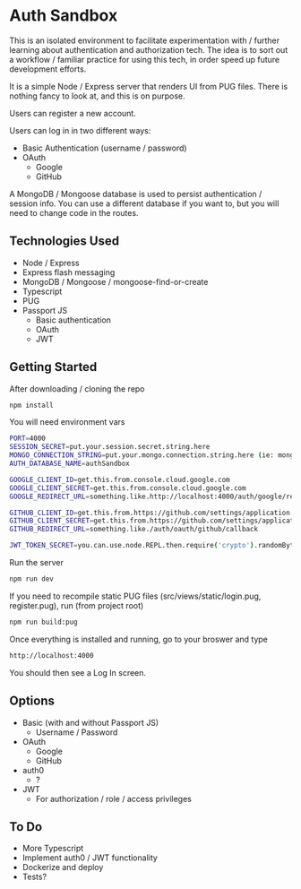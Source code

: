 
# Auth Sandbox
This is an isolated environment to facilitate experimentation with / further learning about authentication and authorization tech. The idea is to sort out a workflow / familiar practice for using this tech, in order speed up future development efforts.

It is a simple Node / Express server that renders UI from PUG files. There is nothing fancy to look at, and this is on purpose.

Users can register a new account.

Users can log in in two different ways:
* Basic Authentication (username / password)
* OAuth
  * Google
  * GitHub

A MongoDB / Mongoose database is used to persist authentication / session info. You can use a different database if you want to, but you will need to change code in the routes.

## Technologies Used
* Node / Express
* Express flash messaging
* MongoDB / Mongoose / mongoose-find-or-create
* Typescript
* PUG
* Passport JS
  * Basic authentication
  * OAuth
  * JWT
  
## Getting Started
After downloading / cloning the repo
```bash
npm install
```
You will need environment vars
```bash
PORT=4000
SESSION_SECRET=put.your.session.secret.string.here
MONGO_CONNECTION_STRING=put.your.mongo.connection.string.here (ie: mongodb://localhost:27017)
AUTH_DATABASE_NAME=authSandbox

GOOGLE_CLIENT_ID=get.this.from.console.cloud.google.com
GOOGLE_CLIENT_SECRET=get.this.from.console.cloud.google.com
GOOGLE_REDIRECT_URL=something.like.http://localhost:4000/auth/google/redirect

GITHUB_CLIENT_ID=get.this.from.https://github.com/settings/application
GITHUB_CLIENT_SECRET=get.this.from.https://github.com/settings/application
GITHUB_REDIRECT_URL=something.like./auth/oauth/github/callback

JWT_TOKEN_SECRET=you.can.use.node.REPL.then.require('crypto').randomBytes(64).toString('hex') to make this
```
Run the server
```bash
npm run dev
```
If you need to recompile static PUG files (src/views/static/login.pug, register.pug), run (from project root)
```bash
npm run build:pug
```
Once everything is installed and running, go to your broswer and type
```bash
http://localhost:4000
```
You should then see a Log In screen.

## Options
* Basic (with and without Passport JS)
  * Username / Password 
* OAuth 
  * Google
  * GitHub
* auth0
  * ?
* JWT
  * For authorization / role / access privileges
  
## To Do
* More Typescript
* Implement auth0 / JWT functionality
* Dockerize and deploy
* Tests?
